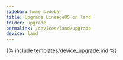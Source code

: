 ```yaml
---
sidebar: home_sidebar
title: Upgrade LineageOS on land
folder: upgrade
permalink: /devices/land/upgrade
device: land
---
```

{% include templates/device_upgrade.md %}
